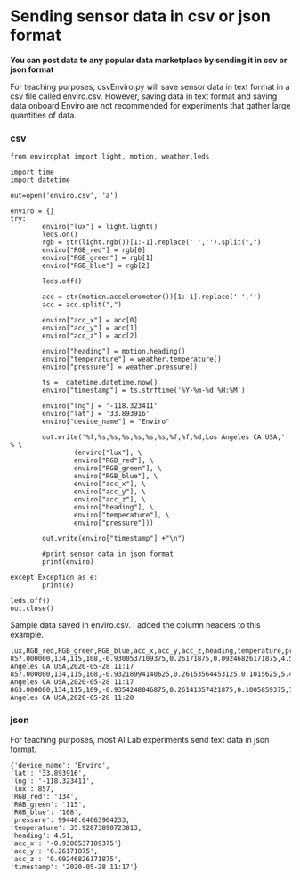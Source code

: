 <h1>Sending sensor data in csv or json format</h1>

<b>You can post data to any popular data marketplace by sending it in csv or json format</b>  

For teaching purposes, csvEnviro.py will save sensor data in text format in a csv file called enviro.csv.  However, saving data in text format and saving data onboard Enviro are not recommended for experiments that gather large quantities of data.  

<h3>csv</h3>

```
from envirophat import light, motion, weather,leds

import time
import datetime

out=open('enviro.csv', 'a')

enviro = {}
try:
        enviro["lux"] = light.light()
        leds.on()
        rgb = str(light.rgb())[1:-1].replace(' ','').split(",")
        enviro["RGB_red"] = rgb[0]
        enviro["RGB_green"] = rgb[1]
        enviro["RGB_blue"] = rgb[2]

        leds.off()

        acc = str(motion.accelerometer())[1:-1].replace(' ','')
        acc = acc.split(",")

        enviro["acc_x"] = acc[0]
        enviro["acc_y"] = acc[1]
        enviro["acc_z"] = acc[2]

        enviro["heading"] = motion.heading()
        enviro["temperature"] = weather.temperature()
        enviro["pressure"] = weather.pressure()

        ts =  datetime.datetime.now()
        enviro["timestamp"] = ts.strftime('%Y-%m-%d %H:%M')

        enviro["lng"] = '-118.323411'
        enviro["lat"] = '33.893916'
        enviro["device_name"] = "Enviro"

        out.write('%f,%s,%s,%s,%s,%s,%s,%f,%f,%d,Los Angeles CA USA,' % \
                (enviro["lux"], \
                enviro["RGB_red"], \
                enviro["RGB_green"], \
                enviro["RGB_blue"], \
                enviro["acc_x"], \
                enviro["acc_y"], \
                enviro["acc_z"], \
                enviro["heading"], \
                enviro["temperature"], \
                enviro["pressure"]))

        out.write(enviro["timestamp"] +"\n")

        #print sensor data in json format
        print(enviro)

except Exception as e:
        print(e)

leds.off()
out.close()
```

Sample data saved in enviro.csv.  I added the column headers to this example.

```
lux,RGB_red,RGB_green,RGB_blue,acc_x,acc_y,acc_z,heading,temperature,pressure,location,timestamp
857.000000,134,115,108,-0.9300537109375,0.26171875,0.09246826171875,4.510000,35.928739,99440,Los Angeles CA USA,2020-05-28 11:17
857.000000,134,115,108,-0.93218994140625,0.26153564453125,0.1015625,5.440000,35.940641,99442,Los Angeles CA USA,2020-05-28 11:17
863.000000,134,115,109,-0.9354248046875,0.26141357421875,0.1005859375,7.240000,36.102568,99443,Los Angeles CA USA,2020-05-28 11:20
```
<h3>json</h3>

For teaching purposes, most AI Lab experiments send text data in json format.

```
{'device_name': 'Enviro', 
'lat': '33.893916', 
'lng': '-118.323411', 
'lux': 857, 
'RGB_red': '134', 
'RGB_green': '115', 
'RGB_blue': '108', 
'pressure': 99440.64663964233, 
'temperature': 35.92873890723813, 
'heading': 4.51, 
'acc_x': '-0.9300537109375'}
'acc_y': '0.26171875', 
'acc_z': '0.09246826171875', 
'timestamp': '2020-05-28 11:17'}
```
